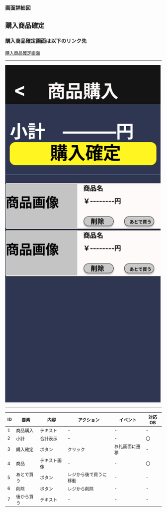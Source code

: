 ### 画面詳細図
## 購入商品確定
### 購入商品確定画面は以下のリンク先
[購入商品確定画面](https://www.figma.com/file/aUIBKwBN1BN1f6srbwgCz3/%E4%B8%AD%E6%9D%91%E5%8B%87%E8%BC%9D-s-team-library?node-id=326%3A288)
*****
<img src="../img/Kakutei.png" width="500">

******

|ID|要素|内容|アクション|イベント|対応OB|
|---|---|---|-----------|-------|------|
|1  |商品購入|テキスト|-|-|-|
|2  |小計|合計表示|-|-|〇|
|3  |購入確定|ボタン|クリック|お礼画面に遷移|-|
|4  |商品| テキスト画像|-|-|〇|
|5  |あとで買う|ボタン|レジから後で買うに移動|-|-|
|6  |削除|ボタン|レジから削除|-|-|
|7 |後から買う|テキスト|-|-|-|
